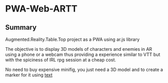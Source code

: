 # PWA-Web-ARTT

## Summary
Augmented.Reality.Table.Top project as a PWA using ar.js library

The objective is to display 3D models of characters and enemies in AR using a phone or a webcam thus providing a experience similar to VTT but with the spiciness of IRL rpg session at a cheap cost. 

No need to buy expensive minifig, you just need a 3D model and to create a marker for it using [text](https://jeromeetienne.github.io/AR.js/three.js/examples/marker-training/examples/generator.html)
